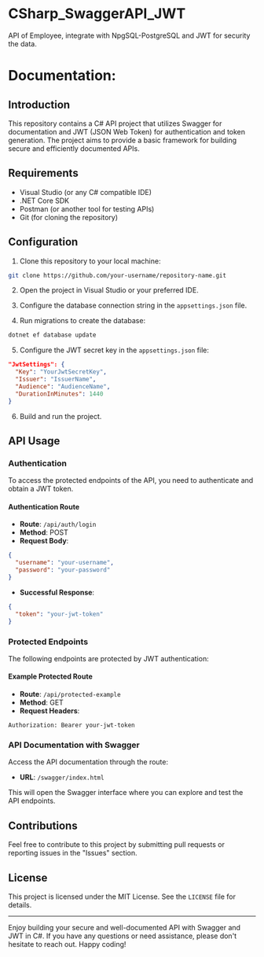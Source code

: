 # CSharp_SwaggerAPI_JWT
API of Employee, integrate with NpgSQL-PostgreSQL and JWT for security the data.

# Documentation:

## Introduction

This repository contains a C# API project that utilizes Swagger for documentation and JWT (JSON Web Token) for authentication and token generation. The project aims to provide a basic framework for building secure and efficiently documented APIs.

## Requirements

- Visual Studio (or any C# compatible IDE)
- .NET Core SDK
- Postman (or another tool for testing APIs)
- Git (for cloning the repository)

## Configuration

1. Clone this repository to your local machine:

```bash
git clone https://github.com/your-username/repository-name.git
```

2. Open the project in Visual Studio or your preferred IDE.

3. Configure the database connection string in the `appsettings.json` file.

4. Run migrations to create the database:

```bash
dotnet ef database update
```

5. Configure the JWT secret key in the `appsettings.json` file:

```json
"JwtSettings": {
  "Key": "YourJwtSecretKey",
  "Issuer": "IssuerName",
  "Audience": "AudienceName",
  "DurationInMinutes": 1440
}
```

6. Build and run the project.

## API Usage

### Authentication

To access the protected endpoints of the API, you need to authenticate and obtain a JWT token.

#### Authentication Route

- **Route**: `/api/auth/login`
- **Method**: POST
- **Request Body**:

```json
{
  "username": "your-username",
  "password": "your-password"
}
```

- **Successful Response**:

```json
{
  "token": "your-jwt-token"
}
```

### Protected Endpoints

The following endpoints are protected by JWT authentication:

#### Example Protected Route

- **Route**: `/api/protected-example`
- **Method**: GET
- **Request Headers**:

```
Authorization: Bearer your-jwt-token
```

### API Documentation with Swagger

Access the API documentation through the route:

- **URL**: `/swagger/index.html`

This will open the Swagger interface where you can explore and test the API endpoints.

## Contributions

Feel free to contribute to this project by submitting pull requests or reporting issues in the "Issues" section.

## License

This project is licensed under the MIT License. See the `LICENSE` file for details.

---

Enjoy building your secure and well-documented API with Swagger and JWT in C#. If you have any questions or need assistance, please don't hesitate to reach out. Happy coding!
